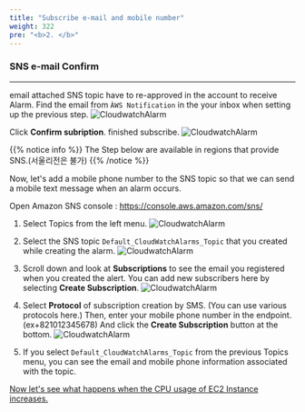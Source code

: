 ```yaml
---
title: "Subscribe e-mail and mobile number"
weight: 322
pre: "<b>2. </b>"
---
```


### SNS e-mail Confirm
---

email attached SNS topic have to re-approved in the account to receive Alarm. Find the email from `ÀWS Notification` in the your inbox when setting up the previous step.
   ![CloudwatchAlarm](/images/war/cloudwatch-confirm.png#medium)

Click **Confirm subription**. finished subscribe. 
   ![CloudwatchAlarm](/images/war/cloudwatch-confirm-fin.png#medium)

{{% notice info %}}
The Step below are available in regions that provide SNS.(서울리전은 불가)
{{% /notice %}}

Now, let's add a mobile phone number to the SNS topic so that we can send a mobile text message when an alarm occurs.

Open Amazon SNS console : https://console.aws.amazon.com/sns/ 

1. Select Topics from the left menu.
    ![CloudwatchAlarm](/images/war/sns-topics.png)

1. Select the SNS topic `Default_CloudWatchAlarms_Topic` that you created while creating the alarm.
    ![CloudwatchAlarm](/images/war/sns-topics-select.png#medium)

1. Scroll down and look at **Subscriptions** to see the email you registered when you created the alert. You can add new subscribers here by selecting **Create Subscription**.
    ![CloudwatchAlarm](/images/war/sns-topics-create-sub.png#medium)

1. Select **Protocol** of subscription creation by SMS. (You can use various protocols here.) Then, enter your mobile phone number in the endpoint. (ex+821012345678) And click the **Create Subscription** button at the bottom.
    ![CloudwatchAlarm](/images/war/sns-topics-create-sub-fin.png#medium)

1. If you select `Default_CloudWatchAlarms_Topic` from the previous Topics menu, you can see the email and mobile phone information associated with the topic.

[Now let's see what happens when the CPU usage of EC2 Instance increases.](/en/performanceefficiency/cloudwatcheventemail/ec2)
 
